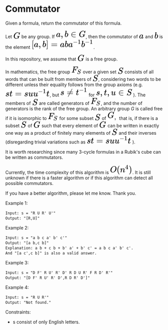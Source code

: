 # Commutator
Given a formula, return the commutator of this formula.

Let <!-- $G$ --> <img style="transform: translateY(0.1em); background: white;" src="svg\J9W6pjRIDj.svg"> be any group. If <!-- $a,b \in G$ --> <img style="transform: translateY(0.1em); background: white;" src="svg\hzGAuZv640.svg">, then the commutator of <!-- $a$ --> <img style="transform: translateY(0.1em); background: white;" src="svg\UhYiFhLcuQ.svg"> and <!-- $b$ --> <img style="transform: translateY(0.1em); background: white;" src="svg\3eUfhUParw.svg"> is the element <!-- $[a,b]=aba^{−1}b^{−1}$ --> <img style="transform: translateY(0.1em); background: white;" src="svg\Ntecnjrojy.svg">.

In this repository, we assume that <!-- $G$ --> <img style="transform: translateY(0.1em); background: white;" src="svg\Gc1pCvufb5.svg"> is a free group.

In mathematics, the free group <!-- $F_{S}$ --> <img style="transform: translateY(0.1em); background: white;" src="svg\EAUg5lHTBi.svg"> over a given set <!-- $S$ --> <img style="transform: translateY(0.1em); background: white;" src="svg\Ibcd0FcTOp.svg"> consists of all words that can be built from members of <!-- $S$ --> <img style="transform: translateY(0.1em); background: white;" src="svg\DWsWhbICkM.svg">, considering two words to be different unless their equality follows from the group axioms (e.g. <!-- $s t=s u u^{-1} t$ --> <img style="transform: translateY(0.1em); background: white;" src="svg\fVzQWUoHVF.svg">, but <!-- $s \neq t^{-1}$ --> <img style="transform: translateY(0.1em); background: white;" src="svg\iwq8fMflYT.svg"> for <!-- $s, t, u \in S$ --> <img style="transform: translateY(0.1em); background: white;" src="svg\zZWgobxgom.svg"> ). The members of <!-- $S$ --> <img style="transform: translateY(0.1em); background: white;" src="svg\egB8X9ylT4.svg"> are called generators of <!-- $F_{S}$ --> <img style="transform: translateY(0.1em); background: white;" src="svg\xVA1KxA0G9.svg">, and the number of generators is the rank of the free group. An arbitrary group $G$ is called free if it is isomorphic to <!-- $F_{S}$ --> <img style="transform: translateY(0.1em); background: white;" src="svg\6ngjvQGpMe.svg"> for some subset <!-- $S$ --> <img style="transform: translateY(0.1em); background: white;" src="svg\97GOyXaPGv.svg"> of <!-- $G_{\text {, }}$ --> <img style="transform: translateY(0.1em); background: white;" src="svg\itmtBDz7BM.svg"> that is, if there is a subset <!-- $S$ --> <img style="transform: translateY(0.1em); background: white;" src="svg\QYGvJ9ZjmI.svg"> of <!-- $G$ --> <img style="transform: translateY(0.1em); background: white;" src="svg\Oqhmg8BnIn.svg"> such that every element of <!-- $G$ --> <img style="transform: translateY(0.1em); background: white;" src="svg\BqRlGijkvY.svg"> can be written in exactly one way as a product of finitely many elements of <!-- $S$ --> <img style="transform: translateY(0.1em); background: white;" src="svg\SBgCUnUpcK.svg"> and their inverses (disregarding trivial variations such as <!-- $s t=s u u^{-1} t$ --> <img style="transform: translateY(0.1em); background: white;" src="svg\C7FL0bS5Mk.svg"> ).

It is worth researching since many 3-cycle formulas in a Rubik's cube can be written as commutators.

Currently, the time complexity of this algorithm is <!-- $O(n^4)$ --> <img style="transform: translateY(0.1em); background: white;" src="svg\bf08R3JoUC.svg">. It is still unknown if there is a faster algorithm or if this algorithm can detect all possible commutators.

If you have a better algorithm, please let me know. Thank you.

Example 1:

```
Input: s = "R U R' U'"
Output: "[R,U]"
```

Example 2:

```
Input: s = "a b c a' b' c'"
Output: "[a b,c b]"
Explanation: a b + c b + b' a' + b' c' = a b c a' b' c'.
And "[a c',c b]" is also a valid answer.
```

Example 3:

```
Input: s = "D F' R U' R' D' R D U R' F R D' R'"
Output: "[D F' R U' R' D',R D R' D']"
```

Example 4:

```
Input: s = "R U R'"
Output: "Not found."
```

Constraints:
- s consist of only English letters.